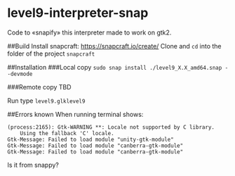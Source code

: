 # level9-interpreter-snap
Code to «snapify» this interpreter made to work on gtk2.

##Build
Install snapcraft: https://snapcraft.io/create/
Clone and `cd` into the folder of the project
`snapcraft`

##Installation
###Local copy
`sudo snap install ./level9_X.X_amd64.snap --devmode`

###Remote copy
TBD

Run
type `level9.glklevel9`

##Errors known
When running terminal shows:
```
(process:2165): Gtk-WARNING **: Locale not supported by C library.
	Using the fallback 'C' locale.
Gtk-Message: Failed to load module "unity-gtk-module"
Gtk-Message: Failed to load module "canberra-gtk-module"
Gtk-Message: Failed to load module "canberra-gtk-module"
```
Is it from snappy?
